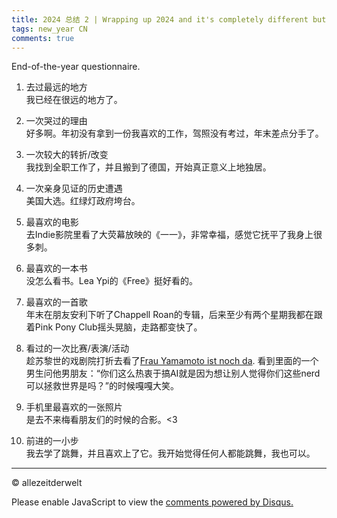 ```yaml
---
title: 2024 总结 2 | Wrapping up 2024 and it's completely different but it's still wrapping up 2024
tags: new_year CN
comments: true
---
```


End-of-the-year questionnaire.
<!--more-->

1. 去过最远的地方  
我已经在很远的地方了。

2. 一次哭过的理由  
好多啊。年初没有拿到一份我喜欢的工作，驾照没有考过，年末差点分手了。

3. 一次较大的转折/改变  
我找到全职工作了，并且搬到了德国，开始真正意义上地独居。

4. 一次亲身见证的历史遭遇  
美国大选。红绿灯政府垮台。

5. 最喜欢的电影  
去Indie影院里看了大荧幕放映的《一一》，非常幸福，感觉它抚平了我身上很多刺。

6. 最喜欢的一本书  
没怎么看书。Lea Ypi的《Free》挺好看的。

7. 最喜欢的一首歌  
年末在朋友安利下听了Chappell Roan的专辑，后来至少有两个星期我都在跟着Pink Pony Club摇头晃脑，走路都变快了。

8. 看过的一次比赛/表演/活动  
趁苏黎世的戏剧院打折去看了[Frau Yamamoto ist noch da](https://www.schauspielhaus.ch/de/kalender/30435/frau-yamamoto-ist-noch-da). 看到里面的一个男生问他男朋友：“你们这么热衷于搞AI就是因为想让别人觉得你们这些nerd可以拯救世界是吗？”的时候嘎嘎大笑。

9. 手机里最喜欢的一张照片  
是去不来梅看朋友们的时候的合影。<3

10. 前进的一小步  
我去学了跳舞，并且喜欢上了它。我开始觉得任何人都能跳舞，我也可以。

---
© allezeitderwelt

<div id="disqus_thread"></div>
<script>
    /**
    *  RECOMMENDED CONFIGURATION VARIABLES: EDIT AND UNCOMMENT THE SECTION BELOW TO INSERT DYNAMIC VALUES FROM YOUR PLATFORM OR CMS.
    *  LEARN WHY DEFINING THESE VARIABLES IS IMPORTANT: https://disqus.com/admin/universalcode/#configuration-variables    */
    /*
    var disqus_config = function () {
    this.page.url = PAGE_URL;  // Replace PAGE_URL with your page's canonical URL variable
    this.page.identifier = PAGE_IDENTIFIER; // Replace PAGE_IDENTIFIER with your page's unique identifier variable
    };
    */
    (function() { // DON'T EDIT BELOW THIS LINE
    var d = document, s = d.createElement('script');
    s.src = 'https://https-allezeitderwelt-github-io.disqus.com/embed.js';
    s.setAttribute('data-timestamp', +new Date());
    (d.head || d.body).appendChild(s);
    })();
</script>
<noscript>Please enable JavaScript to view the <a href="https://disqus.com/?ref_noscript">comments powered by Disqus.</a></noscript>
